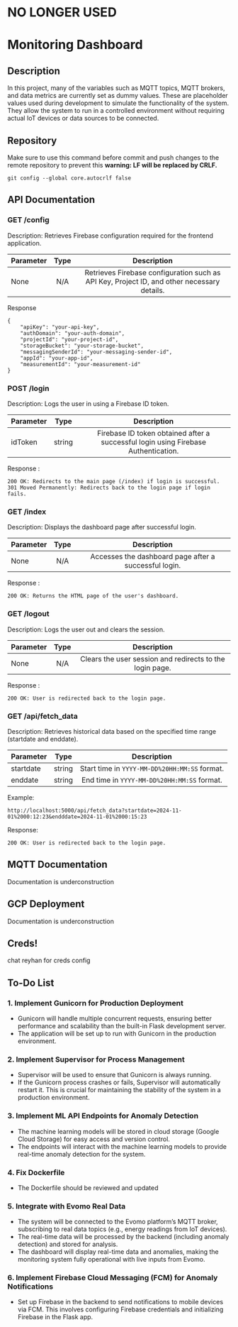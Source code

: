 # **NO LONGER USED**
# Monitoring Dashboard

## Description
In this project, many of the variables such as MQTT topics, MQTT brokers, and data metrics are currently set as dummy values. These are placeholder values used during development to simulate the functionality of the system. They allow the system to run in a controlled environment without requiring actual IoT devices or data sources to be connected.

## Repository
Make sure to use this command before commit and push changes to the remote repository to prevent this **warning: LF will be replaced by CRLF.**
```
git config --global core.autocrlf false
```

## API Documentation
### GET /config
Description: Retrieves Firebase configuration required for the frontend application.

| Parameter  | Type | Description |
| ------------- |:-------------:|:-------------:|
| None     | N/A     | 	Retrieves Firebase configuration such as API Key, Project ID, and other necessary details. |

Response
```
{
    "apiKey": "your-api-key",
    "authDomain": "your-auth-domain",
    "projectId": "your-project-id",
    "storageBucket": "your-storage-bucket",
    "messagingSenderId": "your-messaging-sender-id",
    "appId": "your-app-id",
    "measurementId": "your-measurement-id"
}
```

### POST /login
Description: Logs the user in using a Firebase ID token.

| Parameter  | Type | Description |
| ------------- |:-------------:|:-------------:|
| idToken     | string     | 	Firebase ID token obtained after a successful login using Firebase Authentication.     |

Response :
```
200 OK: Redirects to the main page (/index) if login is successful.
301 Moved Permanently: Redirects back to the login page if login fails.
```

### GET /index
Description: Displays the dashboard page after successful login.

| Parameter  | Type | Description |
| ------------- |:-------------:|:-------------:|
| None     | N/A     | 	Accesses the dashboard page after a successful login.     |

Response :
```
200 OK: Returns the HTML page of the user's dashboard.
```

### GET /logout
Description: Logs the user out and clears the session.

| Parameter  | Type | Description |
| ------------- |:-------------:|:-------------:|
| None     | N/A     | 	Clears the user session and redirects to the login page.     |

Response :
```
200 OK: User is redirected back to the login page.
```

### GET /api/fetch_data
Description: Retrieves historical data based on the specified time range (startdate and enddate).

| Parameter  | Type | Description |
| ------------- |:-------------:|:-------------:|
| startdate     | string     | 	Start time in `YYYY-MM-DD%20HH:MM:SS` format.     |
| enddate     | string     | 	End time in `YYYY-MM-DD%20HH:MM:SS` format.     |

Example:
```
http://localhost:5000/api/fetch_data?startdate=2024-11-01%2000:12:23&endddate=2024-11-01%2000:15:23
```

Response:
```
200 OK: User is redirected back to the login page.
```

## MQTT Documentation
Documentation is underconstruction

## GCP Deployment
Documentation is underconstruction

## Creds!
chat reyhan for creds config

## To-Do List

### 1. **Implement Gunicorn for Production Deployment**
- Gunicorn will handle multiple concurrent requests, ensuring better performance and scalability than the built-in Flask development server.
- The application will be set up to run with Gunicorn in the production environment.

### 2. **Implement Supervisor for Process Management**
- Supervisor will be used to ensure that Gunicorn is always running.
- If the Gunicorn process crashes or fails, Supervisor will automatically restart it. This is crucial for maintaining the stability of the system in a production environment.

### 3. **Implement ML API Endpoints for Anomaly Detection**
- The machine learning models will be stored in cloud storage (Google Cloud Storage) for easy access and version control.
- The endpoints will interact with the machine learning models to provide real-time anomaly detection for the system.

### 4. **Fix Dockerfile**
- The Dockerfile should be reviewed and updated

### 5. **Integrate with Evomo Real Data**
- The system will be connected to the Evomo platform’s MQTT broker, subscribing to real data topics (e.g., energy readings from IoT devices).
- The real-time data will be processed by the backend (including anomaly detection) and stored for analysis.
- The dashboard will display real-time data and anomalies, making the monitoring system fully operational with live inputs from Evomo.

### 6. **Implement Firebase Cloud Messaging (FCM) for Anomaly Notifications**
- Set up Firebase in the backend to send notifications to mobile devices via FCM. This involves configuring Firebase credentials and initializing Firebase in the Flask app.
